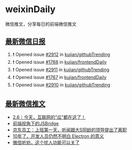 # weixinDaily
微信推文，分享每日的前端微信推文

## [最新微信日报](https://github.com/kujian/weixinDaily/issues)

<!--START_SECTION:activity-->
1. ❗ Opened issue [#2912](https://github.com/kujian/githubTrending/issues/2912) in [kujian/githubTrending](https://github.com/kujian/githubTrending)
2. ❗ Opened issue [#1768](https://github.com/kujian/frontendDaily/issues/1768) in [kujian/frontendDaily](https://github.com/kujian/frontendDaily)
3. ❗ Opened issue [#2911](https://github.com/kujian/githubTrending/issues/2911) in [kujian/githubTrending](https://github.com/kujian/githubTrending)
4. ❗ Opened issue [#1767](https://github.com/kujian/frontendDaily/issues/1767) in [kujian/frontendDaily](https://github.com/kujian/frontendDaily)
5. ❗ Opened issue [#2910](https://github.com/kujian/githubTrending/issues/2910) in [kujian/githubTrending](https://github.com/kujian/githubTrending)
<!--END_SECTION:activity-->


## [最新微信推文](https://weixin.qdkfweb.cn/)

<!-- BLOG-POST-LIST:START -->
- [2.6｜今天，互联网的“瓜”都在这了！](https://weixin.qdkfweb.cn/63056.html)
- [前端视角下的JSBridge](https://weixin.qdkfweb.cn/63031.html)
- [京东员工：上班第一天，听闻跟大S同龄的领导提出了离职](https://weixin.qdkfweb.cn/63052.html)
- [10年了，开发人员仍然不明白 Electron 的意义](https://weixin.qdkfweb.cn/63018.html)
- [微信听劝，这个扰人功能可以关了](https://weixin.qdkfweb.cn/63070.html)
<!-- BLOG-POST-LIST:END -->
